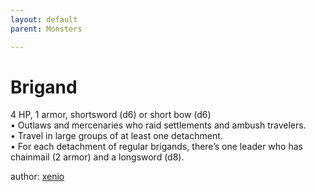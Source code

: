 ```yaml
---
layout: default
parent: Monsters

---
```

# Brigand
4 HP, 1 armor, shortsword (d6) or short bow (d6)  
• Outlaws and mercenaries who raid settlements and ambush travelers.  
• Travel in large groups of at least one detachment.  
• For each detachment of regular brigands, there’s one leader who has chainmail (2 armor) and a longsword (d8).  

author: [xenio](https://xenioinabottle.blogspot.com/2021/02/classic-monsters-for-cairnito-part-1.html)
